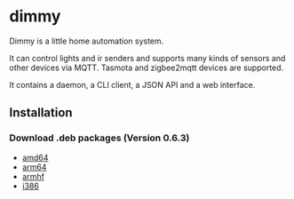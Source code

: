 # dimmy
Dimmy is a little home automation system.

It can control lights and ir senders and supports many kinds of sensors and other devices via MQTT.
Tasmota and zigbee2mqtt devices are supported.

It contains a daemon, a CLI client, a JSON API and a web interface.


## Installation
### Download .deb packages (Version 0.6.3)

* [amd64](http://deb.flupps.net/pool/main/d/dimmy/dimmy_0.6.3_amd64.deb)
* [arm64](http://deb.flupps.net/pool/main/d/dimmy/dimmy_0.6.3_arm64.deb)
* [armhf](http://deb.flupps.net/pool/main/d/dimmy/dimmy_0.6.3_armhf.deb)
* [i386](http://deb.flupps.net/pool/main/d/dimmy/dimmy_0.6.3_i386.deb)

